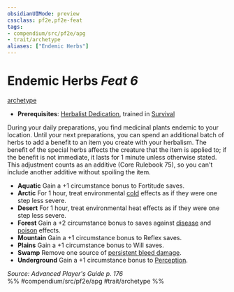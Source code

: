 ```yaml
---
obsidianUIMode: preview
cssclass: pf2e,pf2e-feat
tags:
- compendium/src/pf2e/apg
- trait/archetype
aliases: ["Endemic Herbs"]
---
```

# Endemic Herbs  *Feat 6*  
[archetype](../../Rules/traits/archetype.md)  

- **Prerequisites**: [Herbalist Dedication](herbalist-dedication-apg.md), trained in [Survival](../skills.md#Survival)

During your daily preparations, you find medicinal plants endemic to your location. Until your next preparations, you can spend an additional batch of herbs to add a benefit to an item you create with your herbalism. The benefit of the special herbs affects the creature that the item is applied to; if the benefit is not immediate, it lasts for 1 minute unless otherwise stated. This adjustment counts as an additive (Core Rulebook 75), so you can't include another additive without spoiling the item.

- **Aquatic** Gain a +1 circumstance bonus to Fortitude saves.
- **Arctic** For 1 hour, treat environmental [cold](../../Rules/traits/cold.md) effects as if they were one step less severe.
- **Desert** For 1 hour, treat environmental heat effects as if they were one step less severe.
- **Forest** Gain a +2 circumstance bonus to saves against [disease](../../Rules/traits/disease.md) and [poison](../../Rules/traits/poison.md) effects.
- **Mountain** Gain a +1 circumstance bonus to Reflex saves.
- **Plains** Gain a +1 circumstance bonus to Will saves.
- **Swamp** Remove one source of [persistent bleed damage](../../Rules/conditions.md#Persistent%20Damage).
- **Underground** Gain a +1 circumstance bonus to [Perception](../skills.md#Perception).

*Source: Advanced Player's Guide p. 176*  
%% #compendium/src/pf2e/apg #trait/archetype %%